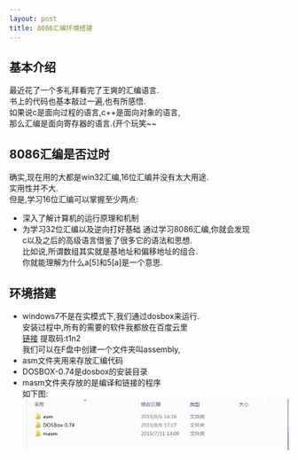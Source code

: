 ```yaml
---
layout: post
title: 8086汇编环境搭建
---
```

## 基本介绍
最近花了一个多礼拜看完了王爽的汇编语言.  
书上的代码也基本敲过一遍,也有所感悟.  
如果说c是面向过程的语言,c++是面向对象的语言,  
那么汇编是面向寄存器的语言.(开个玩笑~~  

## 8086汇编是否过时
确实,现在用的大都是win32汇编,16位汇编并没有太大用途.  
实用性并不大.  
但是,学习16位汇编可以掌握至少两点:  
* 深入了解计算机的运行原理和机制 
* 为学习32位汇编以及逆向打好基础
通过学习8086汇编,你就会发现  
c以及之后的高级语言借鉴了很多它的语法和思想.  
比如说,所谓数组其实就是基地址和偏移地址的组合.  
你就能理解为什么a[5]和5[a]是一个意思.  

## 环境搭建
* windows7不是在实模式下,我们通过dosbox来运行.  
安装过程中,所有的需要的软件我都放在百度云里  
[链接](https://pan.baidu.com/s/11j8KebxlDbtH2iXHJfDF1A)&nbsp;提取码:t1n2  
我们可以在F盘中创建一个文件夹叫assembly,  
* asm文件夹用来存放汇编代码
* DOSBOX-0.74是dosbox的安装目录
* masm文件夹存放的是编译和链接的程序  
如下图:  
![图片](/images/file.PNG)

